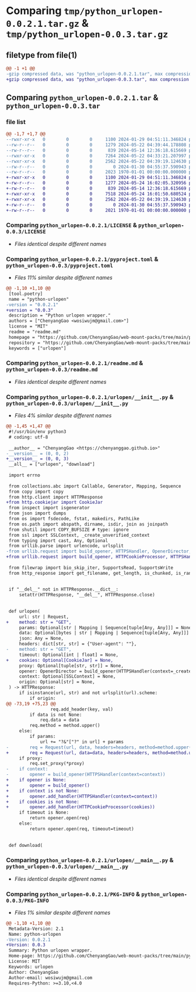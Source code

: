 # Comparing `tmp/python_urlopen-0.0.2.1.tar.gz` & `tmp/python_urlopen-0.0.3.tar.gz`

## filetype from file(1)

```diff
@@ -1 +1 @@
-gzip compressed data, was "python_urlopen-0.0.2.1.tar", max compression
+gzip compressed data, was "python_urlopen-0.0.3.tar", max compression
```

## Comparing `python_urlopen-0.0.2.1.tar` & `python_urlopen-0.0.3.tar`

### file list

```diff
@@ -1,7 +1,7 @@
--rwxr-xr-x   0        0        0     1100 2024-01-29 04:51:11.346824 python_urlopen-0.0.2.1/LICENSE
--rw-r--r--   0        0        0     1279 2024-05-22 04:39:44.178808 python_urlopen-0.0.2.1/pyproject.toml
--rw-r--r--   0        0        0      839 2024-05-14 12:36:18.615669 python_urlopen-0.0.2.1/readme.md
--rwxr-xr-x   0        0        0     7264 2024-05-22 04:33:21.207997 python_urlopen-0.0.2.1/urlopen/__init__.py
--rwxr-xr-x   0        0        0     2562 2024-05-22 04:39:19.124630 python_urlopen-0.0.2.1/urlopen/__main__.py
--rw-r--r--   0        0        0        0 2024-01-30 04:55:37.590943 python_urlopen-0.0.2.1/urlopen/py.typed
--rw-r--r--   0        0        0     2023 1970-01-01 00:00:00.000000 python_urlopen-0.0.2.1/PKG-INFO
+-rwxr-xr-x   0        0        0     1100 2024-01-29 04:51:11.346824 python_urlopen-0.0.3/LICENSE
+-rw-r--r--   0        0        0     1277 2024-05-24 16:02:05.320956 python_urlopen-0.0.3/pyproject.toml
+-rw-r--r--   0        0        0      839 2024-05-14 12:36:18.615669 python_urlopen-0.0.3/readme.md
+-rwxr-xr-x   0        0        0     7518 2024-05-24 16:01:50.680524 python_urlopen-0.0.3/urlopen/__init__.py
+-rwxr-xr-x   0        0        0     2562 2024-05-22 04:39:19.124630 python_urlopen-0.0.3/urlopen/__main__.py
+-rw-r--r--   0        0        0        0 2024-01-30 04:55:37.590943 python_urlopen-0.0.3/urlopen/py.typed
+-rw-r--r--   0        0        0     2021 1970-01-01 00:00:00.000000 python_urlopen-0.0.3/PKG-INFO
```

### Comparing `python_urlopen-0.0.2.1/LICENSE` & `python_urlopen-0.0.3/LICENSE`

 * *Files identical despite different names*

### Comparing `python_urlopen-0.0.2.1/pyproject.toml` & `python_urlopen-0.0.3/pyproject.toml`

 * *Files 11% similar despite different names*

```diff
@@ -1,10 +1,10 @@
 [tool.poetry]
 name = "python-urlopen"
-version = "0.0.2.1"
+version = "0.0.3"
 description = "Python urlopen wrapper."
 authors = ["ChenyangGao <wosiwujm@gmail.com>"]
 license = "MIT"
 readme = "readme.md"
 homepage = "https://github.com/ChenyangGao/web-mount-packs/tree/main/python-module/python-urlopen"
 repository = "https://github.com/ChenyangGao/web-mount-packs/tree/main/python-module/python-urlopen"
 keywords = ["urlopen"]
```

### Comparing `python_urlopen-0.0.2.1/readme.md` & `python_urlopen-0.0.3/readme.md`

 * *Files identical despite different names*

### Comparing `python_urlopen-0.0.2.1/urlopen/__init__.py` & `python_urlopen-0.0.3/urlopen/__init__.py`

 * *Files 4% similar despite different names*

```diff
@@ -1,45 +1,47 @@
 #!/usr/bin/env python3
 # coding: utf-8
 
 __author__ = "ChenyangGao <https://chenyanggao.github.io>"
-__version__ = (0, 0, 2)
+__version__ = (0, 0, 3)
 __all__ = ["urlopen", "download"]
 
 import errno
 
 from collections.abc import Callable, Generator, Mapping, Sequence
 from copy import copy
 from http.client import HTTPResponse
+from http.cookiejar import CookieJar
 from inspect import isgenerator
 from json import dumps
 from os import fsdecode, fstat, makedirs, PathLike
 from os.path import abspath, dirname, isdir, join as joinpath
 from shutil import COPY_BUFSIZE # type: ignore
 from ssl import SSLContext, _create_unverified_context
 from typing import cast, Any, Optional
 from urllib.parse import urlencode, urlsplit
-from urllib.request import build_opener, HTTPSHandler, OpenerDirector, Request
+from urllib.request import build_opener, HTTPCookieProcessor, HTTPSHandler, OpenerDirector, Request
 
 from filewrap import bio_skip_iter, SupportsRead, SupportsWrite
 from http_response import get_filename, get_length, is_chunked, is_range_request
 
 
 if "__del__" not in HTTPResponse.__dict__:
     setattr(HTTPResponse, "__del__", HTTPResponse.close)
 
 
 def urlopen(
     url: str | Request, 
+    method: str = "GET", 
     params: Optional[str | Mapping | Sequence[tuple[Any, Any]]] = None, 
     data: Optional[bytes | str | Mapping | Sequence[tuple[Any, Any]]] = None, 
     json: Any = None, 
     headers: dict[str, str] = {"User-agent": ""}, 
-    method: str = "GET", 
     timeout: Optional[int | float] = None, 
+    cookies: Optional[CookieJar] = None, 
     proxy: Optional[tuple[str, str]] = None, 
     opener: OpenerDirector = build_opener(HTTPSHandler(context=_create_unverified_context())), 
     context: Optional[SSLContext] = None, 
     origin: Optional[str] = None, 
 ) -> HTTPResponse:
     if isinstance(url, str) and not urlsplit(url).scheme:
         if origin:
@@ -73,19 +75,23 @@
                 req.add_header(key, val)
         if data is not None:
             req.data = data
         req.method = method.upper()
     else:
         if params:
             url += "?&"["?" in url] + params
-        req = Request(url, data, headers=headers, method=method.upper())
+        req = Request(url, data=data, headers=headers, method=method.upper())
     if proxy:
         req.set_proxy(*proxy)
-    if context:
-        opener = build_opener(HTTPSHandler(context=context))
+    if opener is None:
+        opener = build_opener()
+    if context is not None:
+        opener.add_handler(HTTPSHandler(context=context))
+    if cookies is not None:
+        opener.add_handler(HTTPCookieProcessor(cookies))
     if timeout is None:
         return opener.open(req)
     else:
         return opener.open(req, timeout=timeout)
 
 
 def download(
```

### Comparing `python_urlopen-0.0.2.1/urlopen/__main__.py` & `python_urlopen-0.0.3/urlopen/__main__.py`

 * *Files identical despite different names*

### Comparing `python_urlopen-0.0.2.1/PKG-INFO` & `python_urlopen-0.0.3/PKG-INFO`

 * *Files 1% similar despite different names*

```diff
@@ -1,10 +1,10 @@
 Metadata-Version: 2.1
 Name: python-urlopen
-Version: 0.0.2.1
+Version: 0.0.3
 Summary: Python urlopen wrapper.
 Home-page: https://github.com/ChenyangGao/web-mount-packs/tree/main/python-module/python-urlopen
 License: MIT
 Keywords: urlopen
 Author: ChenyangGao
 Author-email: wosiwujm@gmail.com
 Requires-Python: >=3.10,<4.0
```

